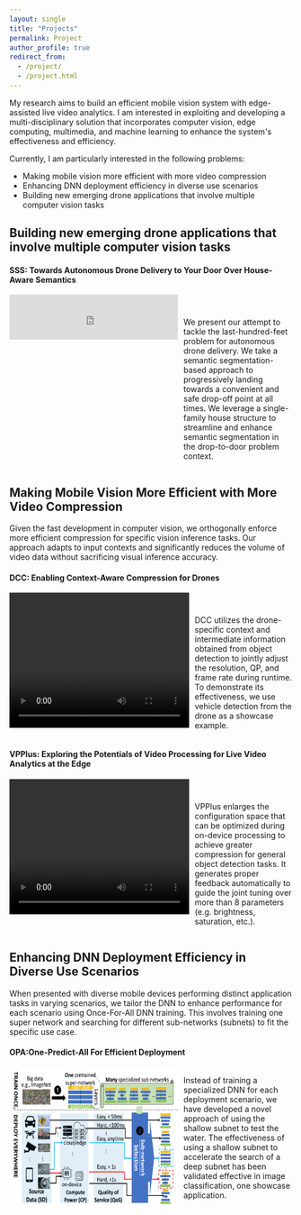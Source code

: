 ```yaml
---
layout: single
title: "Projects"
permalink: Project
author_profile: true
redirect_from: 
  - /project/
  - /project.html
---
```


My research aims to build an efficient mobile vision system with edge-assisted live video analytics.
I am interested in exploiting and developing a multi-disciplinary solution that incorporates computer vision, edge computing, multimedia, and machine learning to enhance the system's effectiveness and efficiency. 

Currently, I am particularly interested in the following problems:
* Making mobile vision more efficient with more video compression
* Enhancing DNN deployment efficiency in diverse use scenarios
* Building new emerging drone applications that involve multiple computer vision tasks

Building new emerging drone applications that involve multiple computer vision tasks
----

#### SSS: Towards Autonomous Drone Delivery to Your Door Over House-Aware Semantics
<div style="display: flex">
    <iframe width="640" height="80" src="https://www.youtube.com/embed/G6I9XzCyHFQ" frameborder="0" style="float: left; margin-right: 10px;"></iframe>
    <p style="margin-top: 40px;"> We present our attempt to tackle the last-hundred-feet problem for autonomous drone delivery. We take a semantic segmentation-based approach to progressively landing towards a convenient and safe drop-off point at all times. We leverage a single-family house structure to streamline and enhance semantic segmentation in the drop-to-door problem context.
    </p>
  
</div>



Making Mobile Vision More Efficient with More Video Compression
----
Given the fast development in computer vision, we orthogonally enforce more efficient compression for specific vision inference tasks. Our approach  adapts to input contexts and significantly reduces the volume of video data without sacrificing visual inference accuracy.
<!--Compress Video without Compromising Analytical Accuracy-->

#### DCC: Enabling Context-Aware Compression for Drones

<div style="display: flex">
    <video width="320" height="240" controls style="float: left; margin-right: 10px;">
        <source src="../images/dcc.mp4" type="video/mp4">
        Your browser does not support the video tag.
    </video>
    <p style="margin-top: 40px;">DCC utilizes the drone-specific context and intermediate information obtained from object detection to
jointly adjust the resolution, QP, and frame rate during runtime. To demonstrate its effectiveness, we use vehicle detection from the drone as a showcase example.</p>
</div>


#### VPPlus: Exploring the Potentials of Video Processing for Live Video Analytics at the Edge

<div style="display: flex">
    <video width="320" height="240" controls style="float: left; margin-right: 10px;">
        <source src="../images/vpplus.mp4" type="video/mp4">
        Your browser does not support the video tag.
    </video>
    <p style="margin-top: 40px;">VPPlus enlarges the configuration space that can be optimized during on-device processing to achieve greater compression for general object detection tasks. It generates proper feedback automatically to guide the joint tuning over more than 8 parameters (e.g. brightness, saturation, etc.).</p>
</div>


Enhancing DNN Deployment Efficiency in Diverse Use Scenarios
----
When presented with diverse mobile devices performing distinct application tasks in varying scenarios, we tailor the DNN to enhance performance for each scenario using Once-For-All DNN training. This involves training one super network and searching for different sub-networks (subnets) to fit the specific use case.
<!--Customize DNN Deployment in Diverse Use Scenario-->

#### OPA:One-Predict-All For Efficient Deployment
<div style="display: flex">
    <img src="../images/ofa_flow.png" alt="Your Image" width="300" style="float: left; margin-right: 10px;">
    <p>Instead of training a specialized DNN for each deployment scenario, we have developed a
novel approach of using the shallow subnet to test the water. The effectiveness of using a
shallow subnet to accelerate the search of a deep subnet has been validated effective in image
classification, one showcase application.</p>
</div>


